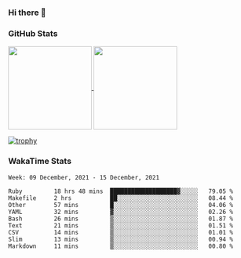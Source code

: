 ### Hi there 👋

### GitHub Stats

<a href="https://github.com/anuraghazra/github-readme-stats">
  <img align="center" height="170px" src="https://github-readme-stats.vercel.app/api/top-langs/?username=tksfjt1024&layout=compact&count_private=true&show_icons=true&show_icons=true&theme=graywhite" />
</a>
<a href="https://github.com/anuraghazra/github-readme-stats">
  <img align="center" height="170px" src="https://github-readme-stats.vercel.app/api?username=tksfjt1024&count_private=true&show_icons=true&show_icons=true&theme=graywhite" />
</a>

[![trophy](https://github-profile-trophy.vercel.app/?username=tksfjt1024)](https://github.com/ryo-ma/github-profile-trophy)

### WakaTime Stats

<!--START_SECTION:waka-->
```text
Week: 09 December, 2021 - 15 December, 2021

Ruby         18 hrs 48 mins  ███████████████████▓░░░░░   79.05 % 
Makefile     2 hrs           ██░░░░░░░░░░░░░░░░░░░░░░░   08.44 % 
Other        57 mins         █░░░░░░░░░░░░░░░░░░░░░░░░   04.06 % 
YAML         32 mins         ▓░░░░░░░░░░░░░░░░░░░░░░░░   02.26 % 
Bash         26 mins         ▒░░░░░░░░░░░░░░░░░░░░░░░░   01.87 % 
Text         21 mins         ▒░░░░░░░░░░░░░░░░░░░░░░░░   01.51 % 
CSV          14 mins         ▒░░░░░░░░░░░░░░░░░░░░░░░░   01.01 % 
Slim         13 mins         ▒░░░░░░░░░░░░░░░░░░░░░░░░   00.94 % 
Markdown     11 mins         ▒░░░░░░░░░░░░░░░░░░░░░░░░   00.80 % 
```
<!--END_SECTION:waka-->
